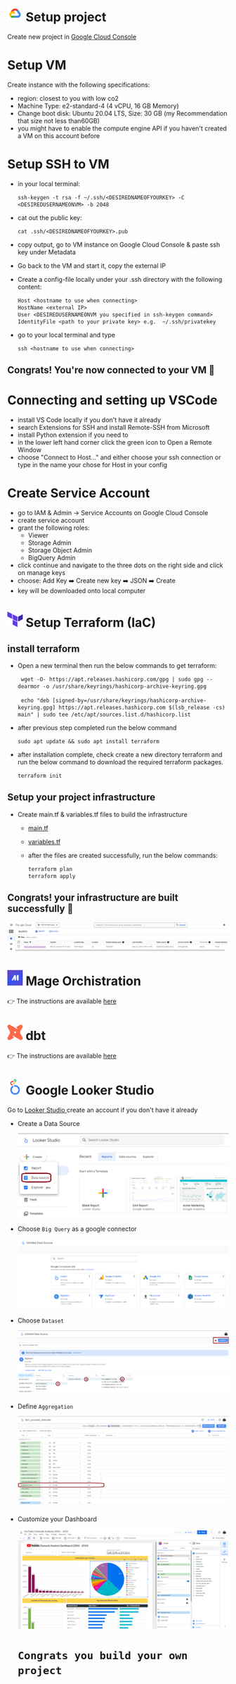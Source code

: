 # <img src = "images/icons/cloud.png" width="35" height="35"> Setup project

   

Create new project in <a href = "https://console.cloud.google.com/"> Google Cloud Console </a>

# Setup VM
Create instance with the following specifications:

- region: closest to you with low co2
- Machine Type: e2-standard-4 (4 vCPU, 16 GB Memory)
- Change boot disk: Ubuntu 20.04 LTS, Size: 30 GB (my Recommendation that size not less than60GB)
- you might have to enable the compute engine API if you haven't created a VM on this account before

# Setup SSH to VM
- in your local terminal:

      ssh-keygen -t rsa -f ~/.ssh/<DESIREDNAMEOFYOURKEY> -C <DESIREDUSERNAMEONVM> -b 2048

- cat out the public key:

      cat .ssh/<DESIREDNAMEOFYOURKEY>.pub
- copy output, go to VM instance on Google Cloud Console & paste ssh key under Metadata
- Go back to the VM and start it, copy the external IP
- Create a config-file locally under your .ssh directory with the following content:
  
      Host <hostname to use when connecting>
      HostName <external IP>
      User <DESIREDUSERNAMEONVM you specified in ssh-keygen command>
      IdentityFile <path to your private key> e.g.  ~/.ssh/privatekey
  
- go to your local terminal and type
  
      ssh <hostname to use when connecting>
## Congrats! You're now connected to your VM 🤩

# Connecting and setting up VSCode
- install VS Code locally if you don't have it already
- search Extensions for SSH and install Remote-SSH from Microsoft
- install Python extension if you need to
- in the lower left hand corner click the green icon to Open a Remote Window
- choose "Connect to Host..." and either choose your ssh connection or type in the name your chose for Host in your config

# Create Service Account
- go to IAM & Admin → Service Accounts on Google Cloud Console
- create service account
- grant the following roles:
  - Viewer
  - Storage Admin
  - Storage Object Admin
  - BigQuery Admin
- click continue and navigate to the three dots on the right side and click on manage keys
- choose: Add Key ➡️ Create new key ➡️ JSON ➡️ Create
- key will be downloaded onto local computer

# <img src = "images/icons/terraform.png" width="35" height="35"> Setup Terraform (IaC)    
## install terraform 
   - Open a new terminal then run the below commands to get terraform:
     
          wget -O- https://apt.releases.hashicorp.com/gpg | sudo gpg --dearmor -o /usr/share/keyrings/hashicorp-archive-keyring.gpg
     
          echo "deb [signed-by=/usr/share/keyrings/hashicorp-archive-keyring.gpg] https://apt.releases.hashicorp.com $(lsb_release -cs) main" | sudo tee /etc/apt/sources.list.d/hashicorp.list
     
  - after previous step completed run the below command
  
        sudo apt update && sudo apt install terraform
    
  - after installation complete, check create a new directory terraform and run the below command to download the required terraform packages. 
  
        terraform init   

## Setup your project infrastructure
- Create main.tf & variables.tf files to build the infrastructure
  - <a href = "/terraform/main.tf"> main.tf </a>
  - <a href = "/terraform/variables.tf"> variables.tf </a>
  - after the files are created successfully, run the below commands:

        terraform plan
        terraform apply

## Congrats! your infrastructure are built successfully 🙏
 <img src="images/bucket.png">

# <img src = "images/icons/Mage.jpeg" width="35" height="35">  Mage Orchistration  

 👉 The instructions are available <a href = "mage/ReadMe.md"> here </a>

# <img src = "images/icons/dbt.png" width="35" height="35">  dbt   
 👉 The instructions are available <a href = "dbt_transformation/youtube_channels/README.md"> here </a>

# <img src = "images/icons/lookerStudio.png" width="35" height="35">  Google Looker Studio    
Go to <a href = "https://lookerstudio.google.com/navigation/reporting"> Looker Studio </a> create an account if you don't have it already

- Create a Data Source
  
  <img src="images/LookerStudio/DataSource.png">
  
- Choose `Big Query` as a google connector
  
  <img src="images/LookerStudio/BigQuerySource.png">

- Choose `Dataset`
  
  <img src="images/LookerStudio/DataSet.png">

- Define `Aggregation`
  
  <img src="images/LookerStudio/Aggregation.png">

- Customize your Dashboard
  
  <img src="images/LookerStudio/presentData.png"> 

    # `Congrats you build your own project`
